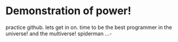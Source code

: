 # Demonstration of power!
practice github.
lets get in on.
time to be the best programmer in the universe! 
and the multiverse! spiderman .\..\-
